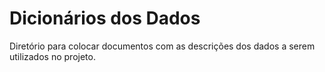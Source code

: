 # Dicionários dos Dados

Diretório para colocar documentos com as descrições dos dados a serem utilizados no projeto. 